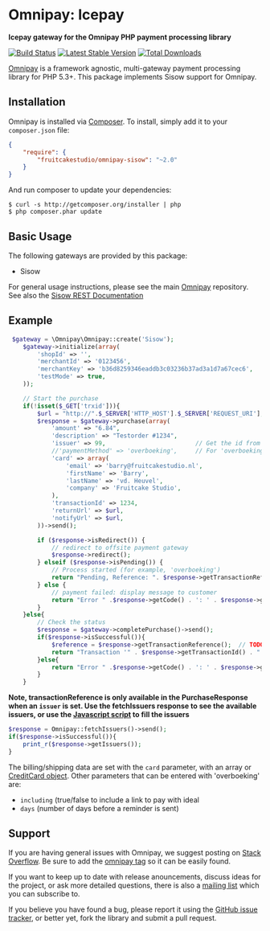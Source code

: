 # Omnipay: Icepay

**Icepay gateway for the Omnipay PHP payment processing library**

[![Build Status](https://travis-ci.org/fruitcakestudio/omnipay-sisow.png?branch=master)](https://travis-ci.org/fruitcakestudio/omnipay-sisow)
[![Latest Stable Version](https://poser.pugx.org/fruitcakestudio/omnipay-sisow/version.png)](https://packagist.org/packages/fruitcakestudio/omnipay-sisow)
[![Total Downloads](https://poser.pugx.org/fruitcakestudio/omnipay-sisow/d/total.png)](https://packagist.org/packages/fruitcakestudio/omnipay-sisow)

[Omnipay](https://github.com/omnipay/omnipay) is a framework agnostic, multi-gateway payment
processing library for PHP 5.3+. This package implements Sisow support for Omnipay.

## Installation

Omnipay is installed via [Composer](http://getcomposer.org/). To install, simply add it
to your `composer.json` file:

```json
{
    "require": {
        "fruitcakestudio/omnipay-sisow": "~2.0"
    }
}
```

And run composer to update your dependencies:

    $ curl -s http://getcomposer.org/installer | php
    $ php composer.phar update

## Basic Usage

The following gateways are provided by this package:

* Sisow

For general usage instructions, please see the main [Omnipay](https://github.com/omnipay/omnipay)
repository. See also the [Sisow REST Documentation](http://www.sisow.nl/downloads/REST321.pdf)

## Example

```php
 $gateway = \Omnipay\Omnipay::create('Sisow');
    $gateway->initialize(array(
        'shopId' => '',
        'merchantId' => '0123456',
        'merchantKey' => 'b36d8259346eaddb3c03236b37ad3a1d7a67cec6',
        'testMode' => true,
    ));

    // Start the purchase
    if(!isset($_GET['trxid'])){
        $url = "http://".$_SERVER['HTTP_HOST'].$_SERVER['REQUEST_URI'];
        $response = $gateway->purchase(array(
            'amount' => "6.84",
            'description' => "Testorder #1234",
            'issuer' => 99,                         // Get the id from the issuers list, 99 = test issuer
            //'paymentMethod' => 'overboeking',     // For 'overboeking', extra parameters are required:
            'card' => array(
                'email' => 'barry@fruitcakestudio.nl',
                'firstName' => 'Barry',
                'lastName' => 'vd. Heuvel',
                'company' => 'Fruitcake Studio',
            ),
            'transactionId' => 1234,
            'returnUrl' => $url,
            'notifyUrl' => $url,
        ))->send();

        if ($response->isRedirect()) {
            // redirect to offsite payment gateway
            $response->redirect();
        } elseif ($response->isPending()) {
            // Process started (for example, 'overboeking')
            return "Pending, Reference: ". $response->getTransactionReference();
        } else {
            // payment failed: display message to customer
            return "Error " .$response->getCode() . ': ' . $response->getMessage();
        }
    }else{
        // Check the status
        $response = $gateway->completePurchase()->send();
        if($response->isSuccessful()){
            $reference = $response->getTransactionReference();  // TODO; Check the reference/id with your database
            return "Transaction '" . $response->getTransactionId() . "' succeeded!";
        }else{
            return "Error " .$response->getCode() . ': ' . $response->getMessage();
        }
    }
```

**Note, transactionReference is only available in the PurchaseResponse when an `issuer` is set. Use the fetchIssuers response to see the available issuers, or use the [Javascript script](https://www.sisow.nl/Sisow/iDeal/issuers.js) to fill the issuers**

```php
$response = Omnipay::fetchIssuers()->send();
if($response->isSuccessful()){
    print_r($response->getIssuers());
}
```    
    
The billing/shipping data are set with the `card` parameter, with an array or [CreditCard object](https://github.com/omnipay/omnipay#credit-card--payment-form-input).
Other parameters that can be entered with 'overboeking' are:

 - `including` (true/false to include a link to pay with ideal
 - `days` (number of days before a reminder is sent)
        
## Support

If you are having general issues with Omnipay, we suggest posting on
[Stack Overflow](http://stackoverflow.com/). Be sure to add the
[omnipay tag](http://stackoverflow.com/questions/tagged/omnipay) so it can be easily found.

If you want to keep up to date with release anouncements, discuss ideas for the project,
or ask more detailed questions, there is also a [mailing list](https://groups.google.com/forum/#!forum/omnipay) which
you can subscribe to.

If you believe you have found a bug, please report it using the [GitHub issue tracker](https://github.com/fruitcakestudio/omnipay-sisow/issues),
or better yet, fork the library and submit a pull request.
